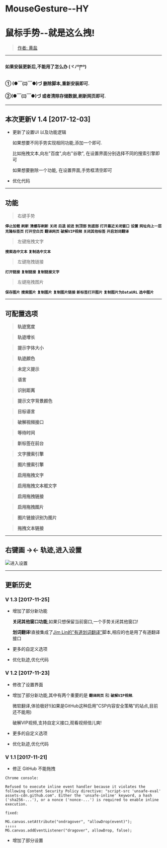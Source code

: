 # MouseGesture--HY
# 鼠标手势--就是这么拽!
> [作者: 黄盐](https://github.com/woolition/greasyforks)

----------

#### 如果安装更新后,不能用了怎么办  (ヾﾉ꒪ཫ꒪)
#### ① (●￣(ｴ)￣●)づ  删除脚本,重新安装即可.
#### ②(●￣(ｴ)￣●)づ   或者清除存储数据,刷新网页即可.

----------

## 本次更新V 1.4   [2017-12-03]

- 更新了设置UI 以及功能逻辑

    如果想要不同手势实现相同功能,添加一个即可.

    比如拖拽文本,向左"百度",向右"谷歌", 在设置界面分别选择不同的搜索引擎即可

    如果想要删除一个功能, 在设置界面,手势框清空即可

- 优化代码

----------

## 功能

>右键手势

  **`停止加载`**    **`刷新`**    **`清缓存刷新`**    **`关闭`**    **`后退`**    **`前进`**    **`到顶部`**    **`到底部`**    **`打开最近关闭窗口`**    **`设置`**    **`网址向上一层`**    **`克隆标签页`**    **`打开空白页`**    **`翻译网页`**    **`破解VIP视频`**    **`关闭其他标签`**    **`开启划词翻译`**

>左键拖拽文字

  **`搜索选中文本`**    **`复制选中文本`**

>左键拖拽链接

  **`打开链接`**    **`复制链接`**    **`复制链接文字`**

>左键拖拽图片

  **`保存图片`**    **`搜索图片`**    **`复制图片`**    **`复制图片链接`**    **`新标签打开图片`**    **`复制图片为DataURL`**    **`选中图片`**


----------
## 可配置选项

> **轨迹宽度**

> **轨迹增长**

> **提示字体大小**

> **轨迹颜色**

> **未定义提示**

> **语言**

> **识别距离**

> **提示文字背景颜色**

> **目标语言**

> **破解视频接口**

> **等待时间**

> **新标签在前台**

> **文字搜索引擎**

> **图片搜索引擎**

> **启用拖拽文字**

> **启用拖拽文本框文字**

> **启用拖拽链接**

> **启用拖拽图片**

> **图片链接识别为图片**

> **拖拽文本链接**

----------
## 右键画 **→←** 轨迹,进入设置

![进入设置](https://github.com/woolition/greasyforks/raw/master/img/mouseGesture.gif)

----------
## 更新历史


### V 1.3   [2017-11-25]

- 增加了部分新功能

    **关闭其他窗口功能**,如果只想保留当前窗口,一个手势关闭其他窗口!

    **划词翻译**!直接集成了[Jim Lin的"有道划词翻译"](https://greasyfork.org/zh-CN/scripts/15844)脚本,相应的也是用了有道翻译接口

- 更多的自定义选项

- 优化轨迹,优化代码


### V 1.2   [2017-11-23]

- 修改了设置界面

- 增加了部分新功能,其中有两个重要的是 **`翻译网页`**  和 **`破解VIP视频`**.

    微软翻译,体验极好!(如果是GitHub这种启用"CSP内容安全策略"的站点,目前还不能用)

    破解VIP视频,支持自定义接口,观看视频倍儿爽!

- 更多的自定义选项

- 优化轨迹,优化代码

### V 1.1  [2017-11-21]
- 修正 GitHub 不能拖拽

`Chrome console:`

    Refused to execute inline event handler because it violates the following Content Security Policy directive: "script-src 'unsafe-eval' assets-cdn.github.com". Either the 'unsafe-inline' keyword, a hash ('sha256-...'), or a nonce ('nonce-...') is required to enable inline execution.

`fixed:`

    MG.canvas.setAttribute("ondragover", "allowDrop(event)");
    ↓↓↓↓↓
    MG.canvas.addEventListener("dragover", allowDrop, false);

- 增加了部分设置
